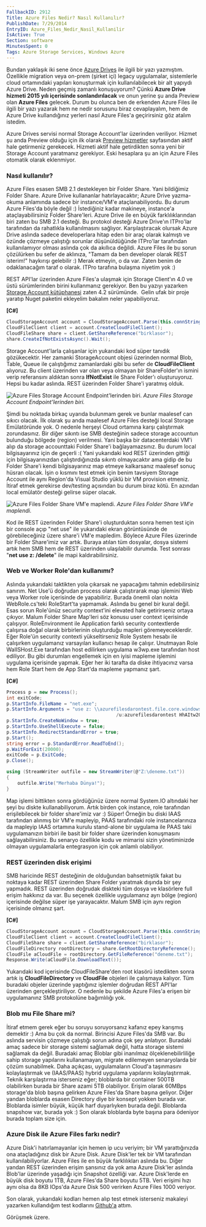 ```yaml
---
FallbackID: 2912
Title: Azure Files Nedir? Nasıl Kullanılır?
PublishDate: 7/29/2014
EntryID: Azure_Files_Nedir_Nasil_Kullanilir
IsActive: True
Section: software
MinutesSpent: 0
Tags: Azure Storage Services, Windows Azure
---
```

Bundan yaklaşık iki sene önce [Azure
Drives](http://daron.yondem.com/software/post/Windows_Azure_Drive) ile
ilgili bir yazı yazmıştım. Özellikle migration veya on-prem (şirket içi)
legacy uygulamalar, sistemlerle cloud ortamındaki yapıları konuşturmak
için kullanılabilecek bir alt yapıydı Azure Drive. Neden geçmiş zamanlı
konuşuyorum? Çünkü **Azure Drive hizmeti 2015 yılı içerisinde
sonlandırılacak** ve onun yerine şu anda Preview olan **Azure Files**
gelecek. Durum bu olunca ben de erkenden Azure Files ile ilgili bir yazı
yazarak hem ne nedir sorusunu biraz cevaplayalım, hem de Azure Drive
kullandığınız yerleri nasıl Azure Files'a geçirirsiniz göz atalım
istedim.

Azure Drives servisi normal Storage Account'lar üzerinden veriliyor.
Hizmet şu anda Preview olduğu için ilk olarak [Preview
hizmetler](https://account.windowsazure.com/PreviewFeatures?fid=xsmb)
sayfasından aktif hale getirmeniz gerekecek. Hizmeti aktif hale
getirdikten sonra yeni bir Storage Account yaratmanız gerekiyor. Eski
hesaplara şu an için Azure Files otomatik olarak eklenmiyor.

### Nasıl kullanılır?

Azure Files esasen SMB 2.1 destekleyen bir Folder Share. Yani bildiğimiz
Folder Share. Azure Drive kullananlar hatırlayacaktır; Azure Drive
yazma-okuma anlamında sadece bir instance/VM'e ataçlanabiliyordu. Bu
durum Azure Files'da böyle değil :) İstediğiniz kadar makineye,
instance'a ataçlayabilirsiniz Folder Share'leri. Azure Drive ile en
büyük farklılıklarından biri zaten bu SMB 2.1 desteği. Bu protokol
desteği Azure Drive'ın ITPro'lar tarafından da rahatlıkla kullanılmasını
sağlıyor. Karşılaştıracak olursak Azure Drive aslında sadece
developerlara hitap eden bir araç olarak kalmıştı ve özünde çözmeye
çalıştığı sorunlar düşünüldüğünde ITPro'lar tarafından kullanılamıyor
olması aslında çok da akıllıca değildi. Azure Files ile bu sorun
çözülürken bu sefer de aklınıza, "Tamam da ben developer olarak REST
isterim!" haykırışı gelebilir :) Merak etmeyin, o da var. Zaten benim de
odaklanacağım taraf o olarak. ITPro tarafına bulaşma niyetim yok :)

REST API'lar üzerinden Azure Files'a ulaşmak için Storage Client'ın 4.0
ve üstü sürümlerinden birini kullanmanız gerekiyor. Ben bu yazıyı
yazarken [Storage Account
kütüphanesi](http://www.nuget.org/packages/WindowsAzure.Storage) zaten
4.2 sürümünde.  Gelin ufak bir proje yaratıp Nuget paketini ekleyelim
bakalım neler yapabiliyoruz.

**[C\#]**

```cs
CloudStorageAccount account = CloudStorageAccount.Parse(this.connString);
CloudFileClient client = account.CreateCloudFileClient();
CloudFileShare share = client.GetShareReference("birklasor");
share.CreateIfNotExistsAsync().Wait();
```

Storage Account'larla çalışanlar için yukarıdaki kod süper tanıdık
gözükecektir. Her zamanki StorageAccount objesi üzerinden normal Blob,
Table, Queue ile çalıştığımız zamanlardaki gibi bu sefer de
**CloudFileClient** alıyoruz. Bu client üzerinden var olan veya olmayan
bir ShareFolder'ın ismini verip referansını aldıktan sonra
**IfNotExist** ile Share Folder'ı oluşturuyoruz. Hepsi bu kadar aslında.
REST üzerinden Folder Share'i yaratmış olduk.

![Azure Files Storage Account Endpoint'lerinden
biri.](http://blob.daron.yondem.com/assets/2912/azurefiles_1.png)
*Azure Files Storage Account Endpoint'lerinden biri.*

Şimdi bu noktada birkaç uyarıda bulunmam gerek ve bunlar maalesef can
sıkıcı olacak. İlk olarak şu anda maalesef Azure Files desteği local
Storage Emülatöründe yok. O nedenle herşeyi Cloud ortamına karşı
çalıştırmak zorundasınız. Bir diğer sıkıntı ise SMB desteğinin sadece
storage accountun bulunduğu bölgede (region) verilmesi. Yani başka bir
datacenterdaki VM'i alıp da storage accounttaki Folder Share'i
bağlayamazsınız. Bu durum local bilgisayarınız için de geçerli :( Yani
yukarıdaki kod REST üzerinden gittiği için bilgisayarınızdan
çalıştırdığınızda sıkıntı olmayacaktır ama gidip de bu Folder Share'i
kendi bilgisayarınız map etmeye kalkarsanız maalesef sonuç hüsran
olacak. İşin o kısmını test etmek için benim tavsiyem Storage Account
ile aynı Region'da Visual Studio yüklü bir VM provision etmeniz. İtiraf
etmek gerekirse dev/testing açısından bu durum biraz kötü. En azından
local emülatör desteği gelirse süper olacak.

![Azure Files Folder Share VM'e
maplendi.](http://blob.daron.yondem.com/assets/2912/azurefiles_2.png)
*Azure Files Folder Share VM'e maplendi.*

Kod ile REST üzerinden Folder Share'i oluşturduktan sonra hemen test
için bir console açıp "net use" ile yukarıdaki ekran görüntüsünde de
görebileceğiniz üzere share'i VM'e mapledim. Böylece Azure Files
üzerinde bir Folder Share'imiz var artık. Buraya atılan tüm dosyalar,
dosya sistemi artık hem SMB hem de REST üzerinden ulaşılabilir durumda.
Test sonrası "**net use z: /delete**" ile mapi kaldırabilirsiniz.

### Web ve Worker Role'dan kullanımı?

Aslında yukarıdaki taktikten yola çıkarsak ne yapacağımı tahmin
edebilirsiniz sanırım. Net Use'ü doğrudan process olarak çalıştırarak
map işlemini Web veya Worker role içerisinde de yapabiliriz. Burada
önemli olan nokta WebRole.cs'teki RoleStart'ta yapmamak. Aslında bu
genel bir kural değil. Esas sorun Role'ünüz security context'ini
elevated hale getirirseniz ortaya çıkıyor. Malum Folder Share Map'leri
söz konusu user context içerisinde çalışıyor. RoleEnvironment ile
Application farklı security contextlerde çalışırsa doğal olarak
birbirlerinin oluşturduğu mapleri göremeyeceklerdir. Eğer Role'ün
security contexti yükseltirseniz Role System hesabı ile çalışırken
uygulamanız varsayılan kullanıcı hesap ile çalışır. Unutmayan Role
WaIISHost.Exe tarafından host edilirken uygulama w3wp.exe tarafından
host ediliyor. Bu gibi durumları engellemek için en iyisi mapleme
işlemini uygulama içerisinde yapmak. Eğer her iki tarafta da diske
ihtiyacınız varsa hem Role Start hem de App Start'da mapleme yapmanız
şart.

**[C\#]**

```cs
Process p = new Process();
int exitCode;
p.StartInfo.FileName = "net.exe";
p.StartInfo.Arguments = "use z: \\azurefilesdarontest.file.core.windows.net\birklasor 
                                        /u:azurefilesdarontest HhAItw2Q==";
p.StartInfo.CreateNoWindow = true;
p.StartInfo.UseShellExecute = false;
p.StartInfo.RedirectStandardError = true;
p.Start();
string error = p.StandardError.ReadToEnd();
p.WaitForExit(20000);
exitCode = p.ExitCode;
p.Close();

using (StreamWriter outfile = new StreamWriter(@"Z:\deneme.txt"))
{
    outfile.Write("Merhaba Dünya!");
}
```

Map işlemi bittikten sonra gördüğünüz üzere normal System.IO altındaki
her şeyi bu diskte kullanabiliyorum. Artık birden çok instance, role
tarafından erişilebilecek bir folder share'imiz var :) Süper! Örneğin bu
diski IAAS tarafından alınmış bir VM'e mapleyip, PAAS tarafındaki role
instancelarınıza da mapleyip IAAS ortamına kurulu stand-alone bir
uygulama ile PAAS taki uygulamanızın birbiri ile basit bir folder share
üzerinden konuşmasını sağlayabilirsiniz. Bu senaryo özellikle kodu ve
mimarisi sizin yönetiminizde olmayan uygulamalarla entegrasyon için çok
anlamlı olabiliyor.

### REST üzerinden disk erişimi

SMB haricinde REST desteğinin de olduğundan bahsetmiştik fakat bu
noktaya kadar REST üzerinden Share Folder yaratmak dışında bir şey
yapmadık. REST üzerinden doğrudak diskteki tüm dosya ve klasörlere full
erişim hakkınız da var. Bu seçenek özellikle uygulamanız ayrı bölge
(region) içerisinde değilse süper işe yarayacaktır. Malum SMB için aynı
region içerisinde olmanız şart.

**[C\#]**

```cs
CloudStorageAccount account = CloudStorageAccount.Parse(this.connString);
CloudFileClient client = account.CreateCloudFileClient();
CloudFileShare share = client.GetShareReference("birklasor");
CloudFileDirectory rootDirectory = share.GetRootDirectoryReference();
CloudFile aCloudFile = rootDirectory.GetFileReference("deneme.txt");
Response.Write(aCloudFile.DownloadText());
```

Yukarıdaki kod içerisinde CloudFileShare'den root klasörü istedikten
sonra artık iş **CloudFileDirectory** ve **CloudFile** objeleri ile
çalışmaya kalıyor. Tüm buradaki objeler üzerinde yaptığınız işlemler
doğrudan REST API'lar üzerinden gerçekleştiriliyor. O nedenle bu şekilde
Azure Files'a erişen bir uygulamanınz SMB protokolüne bağımlılığı yok.

### Blob mu File Share mi?

İtiraf etmem gerek eğer bu soruyu soruyorsanız kafanız epey karışmış
demektir :) Ama bu çok da normal. Birincisi Azure Files'da SMB var. Bu
aslında servisin çözmeye çalıştığı sorun adına çok şey anlatıyor.
Buradaki amaç sadece bir storage sistemi sağlamak değil, hatta storage
sistemi sağlamak da değil. Buradaki amaç Bloblar gibi inanılmaz
ölçeklenebilirliliğe sahip storage yapılarını kullanamayan, migrate
edilemeyen senaryolarda bir çözüm sunabilmek. Daha açıkçası,
uygulamaların Cloud'a taşınmasını kolaylaştırmak ve (IAAS/PAAS) hybrid
uygulama yapılarını kolaylaştırmak. Teknik karşılaştırma isterseniz
eğer; bloblarda bir container 500TB olabilirken burada bir Share azami
5TB olabiliyor. Erişim olarak 60MBps storage'da blob başına gelirken
Azure Files'da Share başına geliyor. Diğer yandan bloblarda esasen
Directory diye bir konsept yokken burada var. Bloblarda isimler büyük,
küçük harf duyarlıyken burada değil. Bloblarda snapshow var, burada yok
:) Son olarak bloblarda byte başına para ödeniyor burada toplam size
için.

### Azure Disk ile Azure Files farkı nedir?

Azure Disk'i hatırlamayanlar için hemen ip ucu veriyim; bir VM
yarattığınızda ona ataçladığınız disk bir Azure Disk. Azure Disk'ler tek
bir VM tarafından kullanılabiliyorlar. Azure Files ile en büyük
farklılıkları aslında bu. Diğer yandan REST üzerinden erişim şansınız da
yok ama Azure Disk'ler aslında Blob'lar üzerinde yaşadığı için Snapshot
özelliği var. Azure Disk'lerde en büyük disk boyutu 1TB, Azure Files'da
Share boyutu 5TB. Veri erişimi hızı aynı olsa da 8KB IOps'da Azure Disk
500 verirken Azure Files 1000 veriyor.

Son olarak, yukarıdaki kodları hemen alıp test etmek isterseniz makaleyi
yazarken kullandığım test kodlarını
[Github'a](https://github.com/daronyondem/AzureOrnekler/tree/master/AzureFiles_Preview)
attım.

Görüşmek üzere.


